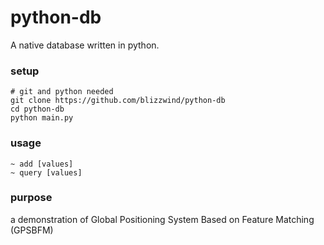 # python-db
A native database written in python.

### setup
```
# git and python needed
git clone https://github.com/blizzwind/python-db
cd python-db
python main.py
```

### usage
```
~ add [values]
~ query [values]
```

### purpose
a demonstration of Global Positioning System Based on Feature Matching (GPSBFM)
